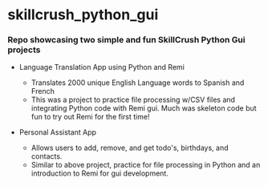 # skillcrush_python_gui

### Repo showcasing two simple and fun SkillCrush Python Gui projects

* Language Translation App using Python and Remi
  * Translates 2000 unique English Language words to Spanish and French
  * This was a project to practice file processing w/CSV files and integrating Python code with Remi gui.  Much was skeleton code but fun to try out Remi for the first time!

* Personal Assistant App
  * Allows users to add, remove, and get todo's, birthdays, and contacts.
  * Similar to above project, practice for file processing in Python and an introduction to Remi for gui development.
